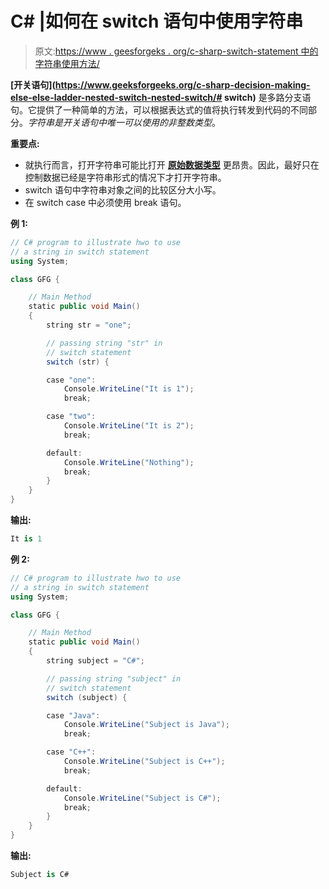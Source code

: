 # C# |如何在 switch 语句中使用字符串

> 原文:[https://www . geesforgeks . org/c-sharp-switch-statement 中的字符串使用方法/](https://www.geeksforgeeks.org/c-sharp-how-to-use-strings-in-switch-statement/)

**[开关语句](https://www.geeksforgeeks.org/c-sharp-decision-making-else-else-ladder-nested-switch-nested-switch/# switch)** 是多路分支语句。它提供了一种简单的方法，可以根据表达式的值将执行转发到代码的不同部分。*字符串是开关语句中唯一可以使用的非整数类型*。

**重要点:**

*   就执行而言，打开字符串可能比打开 **[原始数据类型](https://www.geeksforgeeks.org/c-data-types-2/)** 更昂贵。因此，最好只在控制数据已经是字符串形式的情况下才打开字符串。
*   switch 语句中字符串对象之间的比较区分大小写。
*   在 switch case 中必须使用 break 语句。

**例 1:**

```cs
// C# program to illustrate hwo to use
// a string in switch statement
using System;

class GFG {

    // Main Method
    static public void Main()
    {
        string str = "one";

        // passing string "str" in 
        // switch statement
        switch (str) {

        case "one":
            Console.WriteLine("It is 1");
            break;

        case "two":
            Console.WriteLine("It is 2");
            break;

        default:
            Console.WriteLine("Nothing");
            break;
        }
    }
}
```

**输出:**

```cs
It is 1
```

**例 2:**

```cs
// C# program to illustrate hwo to use
// a string in switch statement
using System;

class GFG {

    // Main Method
    static public void Main()
    {
        string subject = "C#";

        // passing string "subject" in 
        // switch statement
        switch (subject) {

        case "Java":
            Console.WriteLine("Subject is Java");
            break;

        case "C++":
            Console.WriteLine("Subject is C++");
            break;

        default:
            Console.WriteLine("Subject is C#");
            break;
        }
    }
}
```

**输出:**

```cs
Subject is C#

```